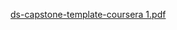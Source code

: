 [ds-capstone-template-coursera 1.pdf](https://github.com/user-attachments/files/21356725/ds-capstone-template-coursera.1.pdf)
